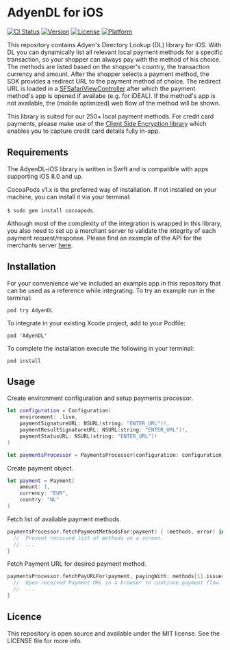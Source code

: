 # AdyenDL for iOS

[![CI Status](http://img.shields.io/travis/Adyen/AdyenDL.svg?style=flat)](https://travis-ci.org/Adyen/AdyenDL)
[![Version](https://img.shields.io/cocoapods/v/AdyenDL.svg?style=flat)](http://cocoapods.org/pods/AdyenDL)
[![License](https://img.shields.io/cocoapods/l/AdyenDL.svg?style=flat)](http://cocoapods.org/pods/AdyenDL)
[![Platform](https://img.shields.io/cocoapods/p/AdyenDL.svg?style=flat)](http://cocoapods.org/pods/AdyenDL)

This repository contains Adyen's Directory Lookup (DL) library for iOS. With DL you can dynamically list all relevant local payment methods for a specific transaction, so your shopper can always pay with the method of his choice. The methods are listed based on the shopper's country, the transaction currency and amount. After the shopper selects a payment method, the SDK provides a redirect URL to the payment method of choice. The redirect URL is loaded in a [SFSafariViewController](https://developer.apple.com/library/ios/documentation/SafariServices/Reference/SFSafariViewController_Ref/) after which the payment method's app is opened if availabe (e.g. for iDEAL). If the method's app is not available, the (mobile optimized) web flow of the method will be shown.

This library is suited for our 250+ local payment methods. For credit card payments, please make use of the [Client Side Encryption library](https://github.com/Adyen/adyen-cse-ios) which enables you to capture credit card details fully in-app.

## Requirements

The AdyenDL-iOS library is written in Swift and is compatible with apps supporting iOS 8.0 and up.

CocoaPods v1.x is the preferred way of installation. If not installed on your machine, you can install it via your terminal:

  `$ sudo gem install cocoapods`.

Although most of the complexity of the integration is wrapped in this library, you also need to set up a merchant server to validate the integrity of each payment request/response. Please find an example of the API for the merchants server [here](https://github.com/Adyen/adyen-checkout-ios/tree/master/ServerSideExample/Parse).

## Installation
For your convenience we've included an example app in this repository that can be used as a reference while integrating. To try an example run in the terminal:

  `pod try AdyenDL`

  To integrate in your existing Xcode project, add to your Podfile:

  `pod 'AdyenDL'`

  To complete the installation execute the following in your terminal:

  `pod install`

## Usage

Create environment configuration and setup payments processor.
```swift
let configuration = Configuration(
    environment: .live,
    paymentSignatureURL: NSURL(string: "ENTER_URL")!,
    paymentResultSignatureURL: NSURL(string: "ENTER_URL")!,
    paymentStatusURL: NSURL(string: "ENTER_URL")!
)

let paymentsProcessor = PaymentsProcessor(configuration: configuration)
```
Create payment object.
```swift
let payment = Payment(
    amount: 1,
    currency: "EUR",
    country: "NL"
)
```
Fetch list of available payment methods.
```swift
paymentsProcessor.fetchPaymentMethodsFor(payment) { (methods, error) in
  //  Present received list of methods on a screen.
  //  ...
}
```

Fetch Payment URL for desired payment method.
```swift
paymentsProcessor.fetchPayURLFor(payment, payingWith: methods[1].issuers![5], completion: { (url, error) in
  //  Open received Payment URL in a browser to continue payment flow.
  //  ...
}
```

## Licence

This repository is open source and available under the MIT license. See the LICENSE file for more info.
